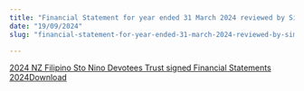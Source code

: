 ```yaml
---
title: "Financial Statement for year ended 31 March 2024 reviewed by Simplified 4U Limited"
date: "19/09/2024"
slug: "financial-statement-for-year-ended-31-march-2024-reviewed-by-simplified-4u-limited"

---
```


[2024 NZ Filipino Sto Nino Devotees Trust signed Financial Statements 2024](assets\2024-NZ-Filipino-Sto-Nino-Devotees-Trust-signed-Financial-Statements-2024.pdf)[Download](https://santonino-nz.org/wp-content/uploads/2024/09/2024-NZ-Filipino-Sto-Nino-Devotees-Trust-signed-Financial-Statements-2024.pdf)